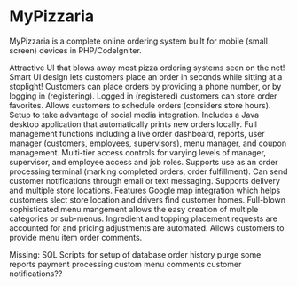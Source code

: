 MyPizzaria
==========

MyPizzaria is a complete online ordering system built for mobile (small screen) devices in PHP/CodeIgniter.

Attractive UI that blows away most pizza ordering systems seen on the net!
Smart UI design lets customers place an order in seconds while sitting at a stoplight!
Customers can place orders by providing a phone number, or by logging in (registering).
Logged in (registered) customers can store order favorites.
Allows customers to schedule orders (considers store hours). 
Setup to take advantage of social media integration.
Includes a Java desktop application that automatically prints new orders locally.
Full management functions including a live order dashboard, reports, user manager (customers, employees, supervisors), menu manager, and coupon management.
Multi-tier access controls for varying levels of manager, supervisor, and employee access and job roles.
Supports use as an order processing terminal (marking completed orders, order fulfillment).
Can send customer notifications through email or text messaging.
Supports delivery and multiple store locations.
Features Google map integration which helps customers slect store location and drivers find customer homes.
Full-blown sophisticated menu mangement allows the easy creation of multiple categories or sub-menus.
Ingredient and topping placement requests are accounted for and pricing adjustments are automated.
Allows customers to provide menu item order comments.




Missing:
SQL Scripts for setup of database
order history purge 
some reports
payment processing
custom menu comments
customer notifications??